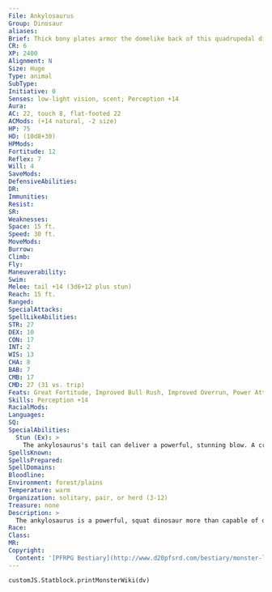```yaml
---
File: Ankylosaurus
Group: Dinosaur
aliases: 
Brief: Thick bony plates armor the domelike back of this quadrupedal dinosaur, its powerfully muscled tail ending in a bony club.
CR: 6
XP: 2400
Alignment: N
Size: Huge
Type: animal
SubType: 
Initiative: 0
Senses: low-light vision, scent; Perception +14
Aura: 
AC: 22, touch 8, flat-footed 22
ACMods: (+14 natural, -2 size)
HP: 75
HD: (10d8+30)
HPMods: 
Fortitude: 12
Reflex: 7
Will: 4
SaveMods: 
DefensiveAbilities: 
DR: 
Immunities: 
Resist: 
SR: 
Weaknesses: 
Space: 15 ft.
Speed: 30 ft.
MoveMods: 
Burrow: 
Climb: 
Fly: 
Maneuverability: 
Swim: 
Melee: tail +14 (3d6+12 plus stun)
Reach: 15 ft.
Ranged: 
SpecialAttacks: 
SpellLikeAbilities: 
STR: 27
DEX: 10
CON: 17
INT: 2
WIS: 13
CHA: 8
BAB: 7
CMB: 17
CMD: 27 (31 vs. trip)
Feats: Great Fortitude, Improved Bull Rush, Improved Overrun, Power Attack, Weapon Focus (tail)
Skills: Perception +14
RacialMods: 
Languages: 
SQ: 
SpecialAbilities:
  Stun (Ex): >
    The ankylosaurus's tail can deliver a powerful, stunning blow. A creature struck by this attack must make a DC 23 save or be dazed for 1 round. If the strike is a critical hit and the target fails its save, it is instead stunned for 1d4 rounds. The save DC is Strength-based.
SpellsKnown: 
SpellsPrepared: 
SpellDomains: 
Bloodline: 
Environment: forest/plains
Temperature: warm
Organization: solitary, pair, or herd (3-12)
Treasure: none
Description: >
  The ankylosaurus is a powerful, squat dinosaur more than capable of defending itself against enemies. Its back is heavily armored with thick bony plates and spikes. A solid blow from an ankylosaurus's tail can leave most creatures stunned long enough for the armored dinosaur to make good an escape, although once confronted, most ankylosauruses are too ill-tempered and stubborn to flee. Instead, they stand their ground and use their tails to great effect in battle. An ankylosaurus is 30 feet long and weighs 6,000 pounds. Ankylosaurus Companions Starting Statistics: Size Medium; Speed 30 ft.; AC +9 natural armor; Attack tail (1d6); Ability Scores Str 10, Dex 14, Con 9, Int 2, Wis 12, Cha 8; Special Qualities low-light vision, scent. 7th-Level Advancement: Size Large; AC +2 natural armor; Attack tail (2d6); Ability Scores Str +8, Dex -2, Con +4; Special Qualities stun.
Race: 
Class: 
MR: 
Copyright:
  Content: '[PFRPG Bestiary](http://www.d20pfsrd.com/bestiary/monster-listings/animals/dinosaur/ankylosaurus)'
---
```

```dataviewjs
customJS.Statblock.printMonsterWiki(dv)
```
